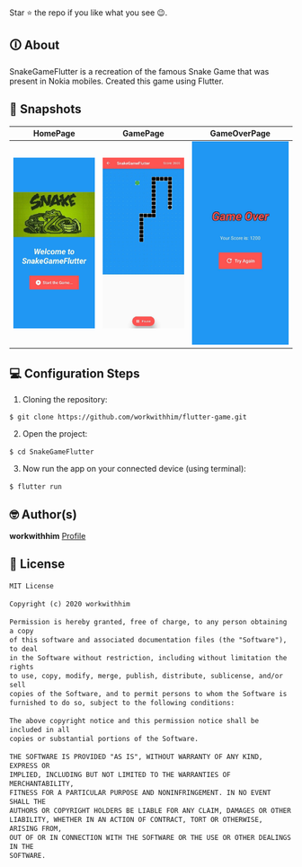 Star ⭐ the repo if you like what you see 😉.

## 🛈 About
SnakeGameFlutter is a recreation of the famous Snake Game that was present in Nokia mobiles. Created this game using Flutter.

## 📸 Snapshots

HomePage               |  GamePage               | GameOverPage               
:-------------------------:|:-------------------------:|:-------------------------:
![](/snapshots/snapshot1.jpeg)|![](/snapshots/snapshot2.jpeg)|![](/snapshots/snapshot3.jpeg)|

## 💻 Configuration Steps
1. Cloning the repository:

```
$ git clone https://github.com/workwithhim/flutter-game.git
```

2. Open the project:

`$ cd SnakeGameFlutter`

3. Now run the app on your connected device (using terminal):

`$ flutter run`

## 🤓 Author(s)
**workwithhim** [Profile](https://github.com/workwithhim)

## 🔖 License
```
MIT License

Copyright (c) 2020 workwithhim

Permission is hereby granted, free of charge, to any person obtaining a copy
of this software and associated documentation files (the "Software"), to deal
in the Software without restriction, including without limitation the rights
to use, copy, modify, merge, publish, distribute, sublicense, and/or sell
copies of the Software, and to permit persons to whom the Software is
furnished to do so, subject to the following conditions:

The above copyright notice and this permission notice shall be included in all
copies or substantial portions of the Software.

THE SOFTWARE IS PROVIDED "AS IS", WITHOUT WARRANTY OF ANY KIND, EXPRESS OR
IMPLIED, INCLUDING BUT NOT LIMITED TO THE WARRANTIES OF MERCHANTABILITY,
FITNESS FOR A PARTICULAR PURPOSE AND NONINFRINGEMENT. IN NO EVENT SHALL THE
AUTHORS OR COPYRIGHT HOLDERS BE LIABLE FOR ANY CLAIM, DAMAGES OR OTHER
LIABILITY, WHETHER IN AN ACTION OF CONTRACT, TORT OR OTHERWISE, ARISING FROM,
OUT OF OR IN CONNECTION WITH THE SOFTWARE OR THE USE OR OTHER DEALINGS IN THE
SOFTWARE.
```
